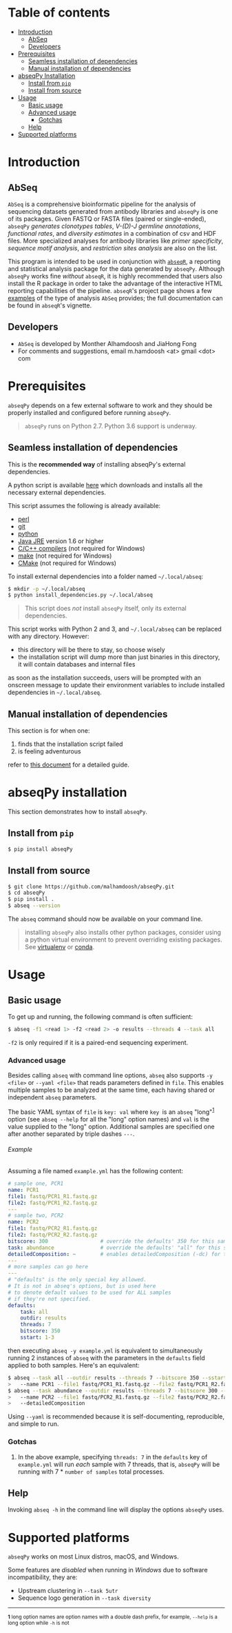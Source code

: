 # Table of contents
* [Introduction](#introduction)
    * [AbSeq](#abseq)
    * [Developers](#developers)
* [Prerequisites](#prerequisites)
    * [Seamless installation of dependencies](#seamless-installation-of-dependencies)
    * [Manual installation of dependencies](#manual-installation-of-dependencies)
* [abseqPy Installation](#abseqpy-installation)
    * [Install from `pip`](#install-from-pip)
    * [Install from source](#install-from-source)
* [Usage](#usage)
    * [Basic usage](#basic-usage)
    * [Advanced usage](#advanced-usage)
    	* [Gotchas](#gotchas)
    * [Help](#help)
* [Supported platforms](#supported-platforms)

# Introduction

## AbSeq
`AbSeq` is a comprehensive bioinformatic pipeline for the analysis of sequencing datasets generated from antibody libraries and `abseqPy` is one of its packages. Given FASTQ or FASTA files (paired or single-ended), `abseqPy`
_generates clonotypes tables_, _V-(D)-J germline annotations_, _functional rates_, and
_diversity estimates_ in a combination of csv and HDF files. More specialized analyses for antibody libraries
like _primer specificity_, _sequence motif analysis_, and _restriction sites analysis_ are also on the list.

This program is intended to be used in conjunction with [`abseqR`](https://github.com/malhamdoosh/abseqR),
a reporting and statistical analysis package for the data generated by `abseqPy`. Although `abseqPy` works fine _without_ `abseqR`, it is highly recommended that users also install the R package in order to take the advantage of the interactive HTML reporting capabilities of the pipeline. `abseqR`'s project page shows a few [examples](https://github.com/malhamdoosh/abseqR#features) of the type of analysis `AbSeq` provides; the full documentation can be found in `abseqR`'s vignette.

## Developers
* `AbSeq` is developed by Monther Alhamdoosh and JiaHong Fong
* For comments and suggestions, email m.hamdoosh \<at\> gmail \<dot\> com


# Prerequisites

`abseqPy` depends on a few external software to work and they should be properly
installed and configured before running `abseqPy`.

> `abseqPy` runs on Python 2.7. Python 3.6 support is underway.


## Seamless installation of dependencies 

This is the __recommended way__ of installing abseqPy's external dependencies.

A python script is available [here](install_dependencies.py) which downloads and installs all the necessary external dependencies.

This script assumes the following is already available:
* [perl](https://www.perl.org/get.html)
* [git](https://git-scm.com/)
* [python](https://www.python.org)
* [Java JRE](http://www.oracle.com/technetwork/java/javase/downloads/jre8-downloads-2133155.html) version 1.6 or higher
* [C/C++ compilers](https://gcc.gnu.org/) (not required for Windows)
* [make](https://en.wikipedia.org/wiki/Make_(software)) (not required for Windows)
* [CMake](https://cmake.org/) (not required for Windows)

To install external dependencies into a folder named `~/.local/abseq`:

```bash
$ mkdir -p ~/.local/abseq
$ python install_dependencies.py ~/.local/abseq
```

> This script does _not_ install `abseqPy` itself, only its external dependencies.

This script works with Python 2 and 3, and `~/.local/abseq` can be replaced with any directory.
However:
* this directory will be there to stay, so choose wisely
* the installation script will dump more than just binaries in this directory, it will contain databases and internal files
 
as soon as the installation succeeds, users will be prompted with an onscreen message
to update their environment variables to include installed dependencies in `~/.local/abseq`.

## Manual installation of dependencies

This section is for when one:

1. finds that the installation script failed
2. is feeling adventurous

refer to [this document](DEPS_INSTALL.md) for a detailed guide.


# abseqPy installation

This section demonstrates how to install `abseqPy`.

## Install from `pip`

```bash
$ pip install abseqPy
```

## Install from source

```bash
$ git clone https://github.com/malhamdoosh/abseqPy.git
$ cd abseqPy
$ pip install .
$ abseq --version
```

The `abseq` command should now be available on your command line.

> installing `abseqPy` also installs other python packages, consider using a python virtual environment to prevent 
overriding existing packages. See [virtualenv](https://packaging.python.org/guides/installing-using-pip-and-virtualenv/)
or [conda](https://conda.io/docs/user-guide/tasks/manage-environments.html).


# Usage

## Basic usage

To get up and running, the following command is often sufficient:

```bash
$ abseq -f1 <read 1> -f2 <read 2> -o results --threads 4 --task all
```

`-f2` is only required if it is a paired-end sequencing experiment.


### Advanced usage

Besides calling `abseq` with command line options, `abseq` also supports `-y <file>` or `--yaml <file>` 
that reads parameters defined in `file`. This enables multiple samples to be analyzed at the same time, each
having shared or independent `abseq` parameters.

The basic YAML syntax of `file` is `key: val` where `key `is an `abseq`
"long"<sup name="sup1">[1](#foot1)</sup> option (see `abseq --help` for all the "long" option names) and
`val` is the value supplied to the "long" option. Additional samples are specified one after another
separated by triple dashes `---`.


###### Example
Assuming a file named `example.yml` has the following content:

```yaml
# sample one, PCR1
name: PCR1
file1: fastq/PCR1_R1.fastq.gz
file2: fastq/PCR1_R2.fastq.gz
---
# sample two, PCR2
name: PCR2
file1: fastq/PCR2_R1.fastq.gz
file2: fastq/PCR2_R2.fastq.gz
bitscore: 300                 # override the defaults' 350 for this sample only
task: abundance               # override the defaults' "all" for this sample only
detailedComposition: ~        # enables detailedComposition (-dc) for this sample only
---
# more samples can go here
---
# "defaults" is the only special key allowed.
# It is not in abseq's options, but is used here
# to denote default values to be used for ALL samples
# if they're not specified.
defaults:
    task: all
    outdir: results
    threads: 7
    bitscore: 350
    sstart: 1-3
```

then executing `abseq -y example.yml` is equivalent to simultaneously running 2 instances of
`abseq` with the parameters in the `defaults` field applied to both samples. Here's an
equivalent:

```bash
$ abseq --task all --outdir results --threads 7 --bitscore 350 --sstart 1-3 \
>   --name PCR1 --file1 fastq/PCR1_R1.fastq.gz --file2 fastq/PCR1_R2.fastq.gz
$ abseq --task abundance --outdir results --threads 7 --bitscore 300 --sstart 1-3 \
>   --name PCR2 --file1 fastq/PCR2_R1.fastq.gz --file2 fastq/PCR2_R2.fastq.gz \
>   --detailedComposition 
```
Using `--yaml` is recommended because it is self-documenting, reproducible, and simple to run.

### Gotchas

1. In the above example, specifying `threads: 7` in the `defaults` key of `example.yml` will run _each_ sample with
7 threads, that is, `abseqPy` will be running with 7 * `number of samples` total processes.

## Help

Invoking `abseq -h` in the command line will display the options `abseqPy` uses.

# Supported platforms

`abseqPy` works on most Linux distros, macOS, and Windows.

Some features are *disabled* when running in *Windows* due to software incompatibility, they are:

* Upstream clustering in `--task 5utr`
* Sequence logo generation in `--task diversity`

---

<small><b id="foot1">1</b></small><small> long option names are option names with a double dash prefix, for example,
`--help` is a long option while `-h` is not</small>
